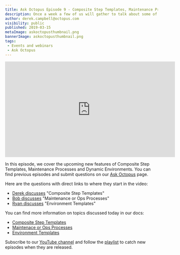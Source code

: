```yaml
---
title: Ask Octopus Episode 9 - Composite Step Templates, Maintenance Process and Environment Templates
description: Once a week a few of us will gather to talk about some of the most interesting questions we have gotten over the past week and how we went about solving them.
author: derek.campbell@octopus.com
visibility: public
published: 2019-03-15
metaImage: askoctopusthumbnail.png
bannerImage: askoctopusthumbnail.png
tags:
 - Events and webinars
 - Ask Octopus
---
```


<iframe width="560" height="315" src="https://www.youtube.com/embed/oyP6s5TFksM" frameborder="0" allowfullscreen></iframe>

 In this episode, we cover the upcoming new features of Composite Step Templates, Maintenance Processes and Dynamic Environments. You can find previous episodes and submit questions on our [Ask Octopus](https://hello.octopus.com/ask-octopus) page.

Here are the questions with direct links to where they start in the video:

- [Derek discusses](https://www.youtube.com/watch?v=oyP6s5TFksM&t=30s) "Composite Step Templates"
- [Bob discusses](https://www.youtube.com/watch?v=oyP6s5TFksM&t=436s) "Maintenance or Ops Processes"
- [Ryan discusses](https://www.youtube.com/watch?v=oyP6s5TFksM&t=917s) "Environment Templates"

You can find more information on topics discussed today in our docs:

- [Composite Step Templates](https://github.com/OctopusDeploy/Specs/blob/master/CompositeStepTemplates/index.md)
- [Maintenace or Ops Processes](https://github.com/OctopusDeploy/Specs/blob/master/MainenanceProcess/index.md)
- [Environment Templates](https://github.com/OctopusDeploy/Specs/blob/master/EnvironmentTemplates/index.md)


Subscribe to our [YouTube channel](https://www.youtube.com/channel/UCURDSDCwx9ZiCMcLdc8d6Uw?sub_confirmation=1) and follow the [playlist](https://www.youtube.com/playlist?list=PLAGskdGvlaw3-cd9rPiwhwfUo7kDGnOBh) to catch new episodes when they are released.